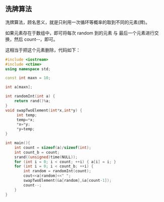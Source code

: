 ## 洗牌算法

洗牌算法，顾名思义，就是只利用一次循环等概率的取到不同的元素(牌)。

如果元素存在于数组中，即可将每次 random 到的元素 与 最后一个元素进行交换，然后 count--，即可。

这相当于把这个元素删除，代码如下：

```cpp
#include <iostream>
#include <ctime>
using namespace std;

const int maxn = 10;

int a[maxn];

int randomInt(int a) {
	return rand()%a;
}
void swapTwoElement(int*x,int*y) {
	 int temp;
     temp=*x;
     *x=*y;
     *y=temp;
}

int main(){
	int count = sizeof(a)/sizeof(int);
	int count_b = count;
	srand((unsigned)time(NULL));
	for (int i = 0; i < count; ++i) { a[i] = i; }
	for (int i = 0; i < count_b; ++i) {
		int random = randomInt(count);
		cout<<a[random]<<" ";
		swapTwoElement(&a[random],&a[count-1]);
		count--;
	}
}
```

